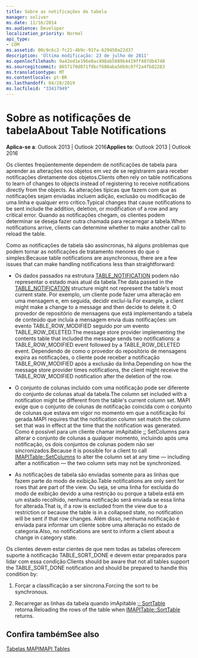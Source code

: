 ```yaml
---
title: Sobre as notificações de tabela
manager: soliver
ms.date: 11/16/2014
ms.audience: Developer
localization_priority: Normal
api_type:
- COM
ms.assetid: 00c9c6c2-fc21-4b9c-91fa-629450a22d37
description: 'Última modificação: 23 de julho de 2011'
ms.openlocfilehash: 9a42ed1e196e8ac498ab5889b4419ff407db4748
ms.sourcegitcommit: 8657170d071f9bcf680aba50b9c07f2a4fb82283
ms.translationtype: MT
ms.contentlocale: pt-BR
ms.lasthandoff: 04/28/2019
ms.locfileid: "33417949"
---
```

# <a name="about-table-notifications"></a><span data-ttu-id="bf71a-103">Sobre as notificações de tabela</span><span class="sxs-lookup"><span data-stu-id="bf71a-103">About Table Notifications</span></span>

  
  
<span data-ttu-id="bf71a-104">**Aplica-se a**: Outlook 2013 | Outlook 2016</span><span class="sxs-lookup"><span data-stu-id="bf71a-104">**Applies to**: Outlook 2013 | Outlook 2016</span></span> 
  
<span data-ttu-id="bf71a-105">Os clientes freqüentemente dependem de notificações de tabela para aprender as alterações nos objetos em vez de se registrarem para receber notificações diretamente dos objetos.</span><span class="sxs-lookup"><span data-stu-id="bf71a-105">Clients often rely on table notifications to learn of changes to objects instead of registering to receive notifications directly from the objects.</span></span> <span data-ttu-id="bf71a-106">As alterações típicas que fazem com que as notificações sejam enviadas incluem adição, exclusão ou modificação de uma linha e qualquer erro crítico.</span><span class="sxs-lookup"><span data-stu-id="bf71a-106">Typical changes that cause notifications to be sent include the addition, deletion, or modification of a row and any critical error.</span></span> <span data-ttu-id="bf71a-107">Quando as notificações chegam, os clientes podem determinar se deseja fazer outra chamada para recarregar a tabela.</span><span class="sxs-lookup"><span data-stu-id="bf71a-107">When notifications arrive, clients can determine whether to make another call to reload the table.</span></span> 
  
<span data-ttu-id="bf71a-108">Como as notificações de tabela são assíncronas, há alguns problemas que podem tornar as notificações de tratamento menores do que o simples:</span><span class="sxs-lookup"><span data-stu-id="bf71a-108">Because table notifications are asynchronous, there are a few issues that can make handling notifications less than straightforward:</span></span>
  
- <span data-ttu-id="bf71a-109">Os dados passados na estrutura [TABLE_NOTIFICATION](table_notification.md) podem não representar o estado mais atual da tabela.</span><span class="sxs-lookup"><span data-stu-id="bf71a-109">The data passed in the [TABLE_NOTIFICATION](table_notification.md) structure might not represent the table's most current state.</span></span> <span data-ttu-id="bf71a-110">Por exemplo, um cliente pode fazer uma alteração em uma mensagem e, em seguida, decidir excluí-la.</span><span class="sxs-lookup"><span data-stu-id="bf71a-110">For example, a client might make a change to a message and then decide to delete it.</span></span> <span data-ttu-id="bf71a-111">O provedor de repositório de mensagens que está implementando a tabela de conteúdo que incluía a mensagem envia duas notificações: um evento TABLE_ROW_MODIFIED seguido por um evento TABLE_ROW_DELETED.</span><span class="sxs-lookup"><span data-stu-id="bf71a-111">The message store provider implementing the contents table that included the message sends two notifications: a TABLE_ROW_MODIFIED event followed by a TABLE_ROW_DELETED event.</span></span> <span data-ttu-id="bf71a-112">Dependendo de como o provedor do repositório de mensagens expira as notificações, o cliente pode receber a notificação TABLE_ROW_MODIFIED após a exclusão da linha.</span><span class="sxs-lookup"><span data-stu-id="bf71a-112">Depending on how the message store provider times notifications, the client might receive the TABLE_ROW_MODIFIED notification after the deletion of the row.</span></span> 
    
- <span data-ttu-id="bf71a-113">O conjunto de colunas incluído com uma notificação pode ser diferente do conjunto de colunas atual da tabela.</span><span class="sxs-lookup"><span data-stu-id="bf71a-113">The column set included with a notification might be different from the table's current column set.</span></span> <span data-ttu-id="bf71a-114">MAPI exige que o conjunto de colunas de notificação coincida com o conjunto de colunas que estava em vigor no momento em que a notificação foi gerada.</span><span class="sxs-lookup"><span data-stu-id="bf71a-114">MAPI requires that the notification column set match the column set that was in effect at the time that the notification was generated.</span></span> <span data-ttu-id="bf71a-115">Como é possível para um cliente chamar imApitable [::](imapitable-setcolumns.md) SetColumns para alterar o conjunto de colunas a qualquer momento, incluindo após uma notificação, os dois conjuntos de colunas podem não ser sincronizados.</span><span class="sxs-lookup"><span data-stu-id="bf71a-115">Because it is possible for a client to call [IMAPITable::SetColumns](imapitable-setcolumns.md) to alter the column set at any time — including after a notification — the two column sets may not be synchronized.</span></span> 
    
- <span data-ttu-id="bf71a-116">As notificações de tabela são enviadas somente para as linhas que fazem parte do modo de exibição.</span><span class="sxs-lookup"><span data-stu-id="bf71a-116">Table notifications are only sent for rows that are part of the view.</span></span> <span data-ttu-id="bf71a-117">Ou seja, se uma linha for excluída do modo de exibição devido a uma restrição ou porque a tabela está em um estado recolhido, nenhuma notificação será enviada se essa linha for alterada.</span><span class="sxs-lookup"><span data-stu-id="bf71a-117">That is, if a row is excluded from the view due to a restriction or because the table is in a collapsed state, no notification will be sent if that row changes.</span></span> <span data-ttu-id="bf71a-118">Além disso, nenhuma notificação é enviada para informar um cliente sobre uma alteração no estado de categoria.</span><span class="sxs-lookup"><span data-stu-id="bf71a-118">Also, no notifications are sent to inform a client about a change in category state.</span></span>
    
<span data-ttu-id="bf71a-119">Os clientes devem estar cientes de que nem todas as tabelas oferecem suporte à notificação TABLE_SORT_DONE e devem estar preparados para lidar com essa condição:</span><span class="sxs-lookup"><span data-stu-id="bf71a-119">Clients should be aware that not all tables support the TABLE_SORT_DONE notification and should be prepared to handle this condition by:</span></span>
  
1. <span data-ttu-id="bf71a-120">Forçar a classificação a ser síncrona.</span><span class="sxs-lookup"><span data-stu-id="bf71a-120">Forcing the sort to be synchronous.</span></span>
    
2. <span data-ttu-id="bf71a-121">Recarregar as linhas da tabela quando imApitable [:: SortTable](imapitable-sorttable.md) retorna.</span><span class="sxs-lookup"><span data-stu-id="bf71a-121">Reloading the rows of the table when [IMAPITable::SortTable](imapitable-sorttable.md) returns.</span></span> 
    
## <a name="see-also"></a><span data-ttu-id="bf71a-122">Confira também</span><span class="sxs-lookup"><span data-stu-id="bf71a-122">See also</span></span>



[<span data-ttu-id="bf71a-123">Tabelas MAPI</span><span class="sxs-lookup"><span data-stu-id="bf71a-123">MAPI Tables</span></span>](mapi-tables.md)

